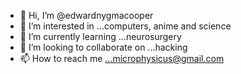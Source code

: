 - 👋 Hi, I’m @edwardnygmacooper
- 👀 I’m interested in ...computers, anime and science
- 🌱 I’m currently learning ...neurosurgery 
- 💞️ I’m looking to collaborate on ...hacking 
- 📫 How to reach me ...microphysicus@gmail.com 

<!---
edwardnygmacooper/edwardnygmacooper is a ✨ special ✨ repository because its `README.md` (this file) appears on your GitHub profile.
You can click the Preview link to take a look at your changes.
--->
